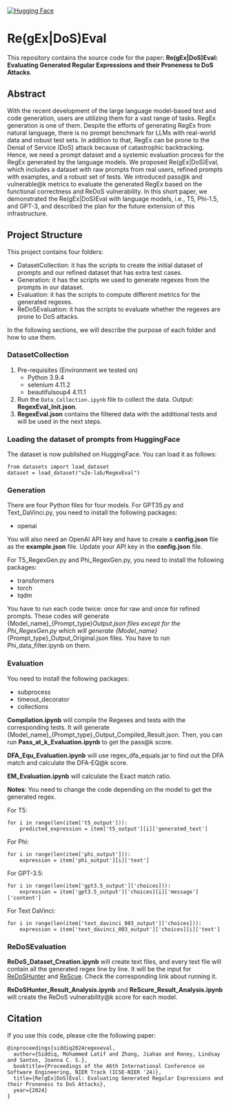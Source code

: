 [![Hugging Face](https://img.shields.io/badge/%F0%9F%A4%97%20Hugging%20Face-Dataset-yellow)](https://huggingface.co/datasets/s2e-lab/RegexEval)

# Re(gEx|DoS)Eval
This repository contains the source code for the paper: **Re(gEx|DoS)Eval: Evaluating Generated Regular Expressions and their Proneness to DoS Attacks**.

## Abstract
With the recent development of the large language model-based text and code generation, users are utilizing them for a vast range of tasks. RegEx generation is one of them. Despite the efforts of generating RegEx from natural language, there is no prompt benchmark for LLMs with real-world data and robust test sets. In addition to that, RegEx can be prone to the Denial of Service (DoS) attack because of catastrophic backtracking. Hence, we need a prompt dataset and a systemic evaluation process for the RegEx generated by the language models. We proposed Re(gEx|DoS)Eval, which includes a dataset with raw prompts from real users, refined prompts with examples, and a robust set of tests. We introduced pass@k and vulnerable@k metrics to evaluate the generated RegEx based on the functional correctness and ReDoS vulnerability. In this short paper, we demonstrated the Re(gEx|DoS)Eval with language models, i.e., T5, Phi-1.5, and GPT-3, and described the plan for the future extension of this infrastructure.

## Project Structure

This project contains four folders:
 - DatasetCollection: it has the scripts to create the initial dataset of prompts and our refined dataset that has extra test cases.
 - Generation: it has the scripts we used to generate regexes from the prompts in our dataset.
 - Evaluation: it has the scripts to compute different metrics for the generated regexes.
 - ReDoSEvaluation:  it has the scripts to evaluate whether the regexes are prone to DoS attacks.

In the following sections, we will describe the purpose of each folder and how to use them.

### DatasetCollection

1. Pre-requisites (Environment we tested on)
   - Python 3.9.4
   - selenium 4.11.2
   - beautifulsoup4 4.11.1
2. Run the `Data_Collection.ipynb` file to collect the data. Output: **RegexEval_Init.json**.
3. **RegexEval.json** contains the filtered data with the additional tests and will be used in the next steps.

### Loading the dataset of prompts from HuggingFace

The dataset is now published on HuggingFace. You can load it as follows:

```
from datasets import load_dataset
dataset = load_dataset("s2e-lab/RegexEval")
```

### Generation
There are four Python files for four models.
For GPT35.py and Text_DaVinci.py, you need to install the following packages:
- openai

You will also need an OpenAI API key and have to create a **config.json** file as the **example.json** file. Update your API key in the **config.json** file.

For T5_RegexGen.py and Phi_RegexGen.py, you need to install the following packages:
- transformers 
- torch
- tqdm

You have to run each code twice: once for raw and once for refined prompts. These codes will generate {Model_name}_{Prompt_type}_Output.json files except for the Phi_RegexGen.py which will generate {Model_name}_{Prompt_type}_Output_Original.json files. You have to run Phi_data_filter.ipynb on them.

### Evaluation
You need to install the following packages:
- subprocess
- timeout_decorator
- collections

**Compilation.ipynb** will compile the Regexes and tests with the corresponding tests. It will generate {Model_name}_{Prompt_type}_Output_Compiled_Result.json. Then, you can run **Pass_at_k_Evaluation.ipynb** to get the pass@k score.

**DFA_Equ_Evaluation.ipynb** will use regex_dfa_equals.jar to find out the DFA match and calculate the DFA-EQ@k score.


**EM_Evaluation.ipynb** will calculate the Exact match ratio.

**Notes**:
You need to change the code depending on the model to get the generated regex.

For T5:
```
for i in range(len(item['t5_output'])):
    predicted_expression = item['t5_output'][i]['generated_text']
```

For Phi:
```
for i in range(len(item['phi_output'])):
    expression = item['phi_output'][i]['text']
```

For GPT-3.5:
```
for i in range(len(item['gpt3.5_output']['choices])):
    expression = item['gpt3.5_output']['choices][i]['message']['content']
```


For Text DaVinci:
```
for i in range(len(item['text_davinci_003_output']['choices])):
    expression = item['text_davinci_003_output']['choices][i]['text']
```

### ReDoSEvaluation
**ReDoS_Dataset_Creation.ipynb** will create text files, and every text file will contain all the generated regex line by line. It will be the input for [ReDoSHunter](https://github.com/yetingli/ReDoSHunter) and [ReScue](https://github.com/2bdenny/ReScue). Check the corresponding link about running it.

**ReDoSHunter_Result_Analysis.ipynb** and **ReScure_Result_Analysis.ipynb** will create the ReDoS vulnerability@k score for each model.

## Citation
If you use this code, please cite the following paper:
```
@inproceedings{siddiq2024regexeval,
  author={Siddiq, Mohammed Latif and Zhang, Jiahao and Roney, Lindsay and Santos, Joanna C. S.},
  booktitle={Proceedings of the 46th International Conference on Software Engineering, NIER Track (ICSE-NIER '24)}, 
  title={Re(gEx|DoS)Eval: Evaluating Generated Regular Expressions and their Proneness to DoS Attacks}, 
  year={2024}
}
